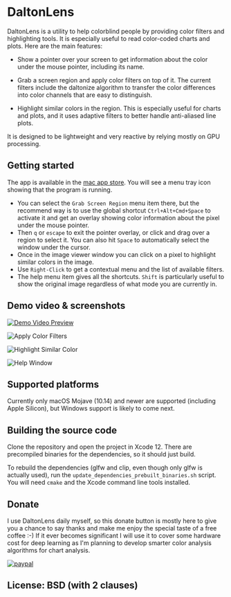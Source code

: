 # DaltonLens

DaltonLens is a utility to help colorblind people by providing color filters and highlighting tools. It is especially useful to read color-coded charts and plots. Here are the main features:

- Show a pointer over your screen to get information about the color under the mouse pointer, including its name.

- Grab a screen region and apply color filters on top of it. The current filters include the daltonize algorithm to transfer the color differences into color channels that are easy to distinguish.

- Highlight similar colors in the region. This is especially useful for charts and plots, and it uses adaptive filters to better handle anti-aliased line plots.

It is designed to be lightweight and very reactive by relying mostly on GPU processing.

## Getting started

The app is available in the [mac app store](https://apps.apple.com/us/app/dalton-lens/id1222737651). You will see a menu tray icon showing that the program is running.
* You can select the `Grab Screen Region` menu item there, but the recommend way is to use the global shortcut `Ctrl+Alt+Cmd+Space` to activate it and get an overlay showing color information about the pixel under the mouse pointer.
* Then `q` or `escape` to exit the pointer overlay, or click and drag over a region to select it. You can also hit `Space` to automatically select the window under the cursor.
* Once in the image viewer window you can click on a pixel to highlight similar colors in the image.
* Use `Right-Click` to get a contextual menu and the list of available filters.
* The help menu item gives all the shortcuts. `Shift` is particularly useful to show the original image regardless of what mode you are currently in.

## Demo video & screenshots

[![Demo Video Preview](https://user-images.githubusercontent.com/541507/103801408-fbac2980-504d-11eb-91f2-912ca234381f.png)](https://user-images.githubusercontent.com/541507/103819922-a54de380-506b-11eb-8644-b35392fa0254.mp4)

![Apply Color Filters](https://user-images.githubusercontent.com/541507/103801564-2eeeb880-504e-11eb-9be1-246ad482b120.png)

![Highlight Similar Color](https://user-images.githubusercontent.com/541507/103801587-39a94d80-504e-11eb-8292-0ad6fb9f2727.png)

![Help Window](https://user-images.githubusercontent.com/541507/103465834-9b607380-4d3f-11eb-9edf-655f3268e4ef.png)

## Supported platforms

Currently only macOS Mojave (10.14) and newer are supported (including Apple Silicon), but Windows support is likely to come next.

## Building the source code

Clone the repository and open the project in Xcode 12. There are precompiled binaries for the dependencies, so it should just build.

To rebuild the dependencies (glfw and clip, even though only glfw is actually used), run the `update_dependencies_prebuilt_binaries.sh` script. You will need `cmake` and the Xcode command line tools installed.

## Donate

I use DaltonLens daily myself, so this donate button is mostly here to give you a chance to say thanks and make me enjoy the special taste of a free coffee :-) If it ever becomes significant I will use it to cover some hardware cost for deep learning as I'm planning to develop smarter color analysis algorithms for chart analysis.

[![paypal](https://www.paypalobjects.com/en_US/i/btn/btn_donateCC_LG.gif)](https://www.paypal.com/cgi-bin/webscr?cmd=_donations&business=64SEC4LDVJXUA&item_name=Support+DaltonLens&currency_code=EUR)

## License: BSD (with 2 clauses)
